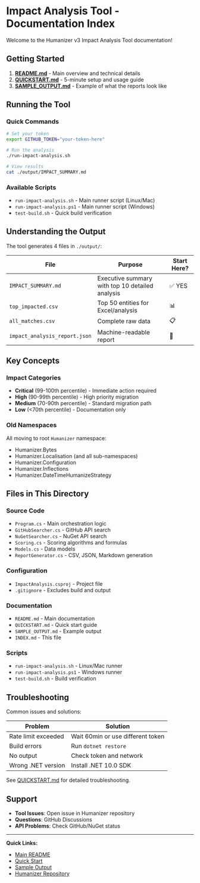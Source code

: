 # Impact Analysis Tool - Documentation Index

Welcome to the Humanizer v3 Impact Analysis Tool documentation!

## Getting Started

1. **[README.md](README.md)** - Main overview and technical details
2. **[QUICKSTART.md](QUICKSTART.md)** - 5-minute setup and usage guide
3. **[SAMPLE_OUTPUT.md](SAMPLE_OUTPUT.md)** - Example of what the reports look like

## Running the Tool

### Quick Commands

```bash
# Set your token
export GITHUB_TOKEN="your-token-here"

# Run the analysis
./run-impact-analysis.sh

# View results
cat ./output/IMPACT_SUMMARY.md
```

### Available Scripts

- `run-impact-analysis.sh` - Main runner script (Linux/Mac)
- `run-impact-analysis.ps1` - Main runner script (Windows)
- `test-build.sh` - Quick build verification

## Understanding the Output

The tool generates 4 files in `./output/`:

| File | Purpose | Start Here? |
|------|---------|------------|
| `IMPACT_SUMMARY.md` | Executive summary with top 10 detailed analysis | ✅ YES |
| `top_impacted.csv` | Top 50 entities for Excel/analysis | 📊 |
| `all_matches.csv` | Complete raw data | 📋 |
| `impact_analysis_report.json` | Machine-readable report | 🤖 |

## Key Concepts

### Impact Categories

- **Critical** (99-100th percentile) - Immediate action required
- **High** (90-99th percentile) - High priority migration
- **Medium** (70-90th percentile) - Standard migration path
- **Low** (<70th percentile) - Documentation only

### Old Namespaces

All moving to root `Humanizer` namespace:

- Humanizer.Bytes
- Humanizer.Localisation (and all sub-namespaces)
- Humanizer.Configuration
- Humanizer.Inflections
- Humanizer.DateTimeHumanizeStrategy

## Files in This Directory

### Source Code
- `Program.cs` - Main orchestration logic
- `GitHubSearcher.cs` - GitHub API search
- `NuGetSearcher.cs` - NuGet API search
- `Scoring.cs` - Scoring algorithms and formulas
- `Models.cs` - Data models
- `ReportGenerator.cs` - CSV, JSON, Markdown generation

### Configuration
- `ImpactAnalysis.csproj` - Project file
- `.gitignore` - Excludes build and output

### Documentation
- `README.md` - Main documentation
- `QUICKSTART.md` - Quick start guide
- `SAMPLE_OUTPUT.md` - Example output
- `INDEX.md` - This file

### Scripts
- `run-impact-analysis.sh` - Linux/Mac runner
- `run-impact-analysis.ps1` - Windows runner
- `test-build.sh` - Build verification

## Troubleshooting

Common issues and solutions:

| Problem | Solution |
|---------|----------|
| Rate limit exceeded | Wait 60min or use different token |
| Build errors | Run `dotnet restore` |
| No output | Check token and network |
| Wrong .NET version | Install .NET 10.0 SDK |

See [QUICKSTART.md](QUICKSTART.md) for detailed troubleshooting.

## Support

- **Tool Issues**: Open issue in Humanizer repository
- **Questions**: GitHub Discussions
- **API Problems**: Check GitHub/NuGet status

---

**Quick Links:**
- [Main README](README.md)
- [Quick Start](QUICKSTART.md)
- [Sample Output](SAMPLE_OUTPUT.md)
- [Humanizer Repository](https://github.com/Humanizr/Humanizer)
